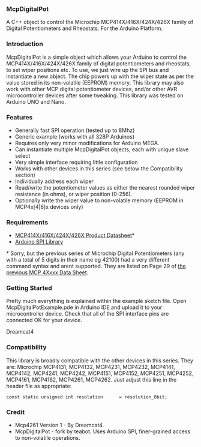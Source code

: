 ### McpDigitalPot

A C++ object to control the Microchip MCP414X/416X/424X/426X family of Digital Potentiometers and Rheostats. For the Arduino Platform.

### Introduction

McpDigitalPot is a simple object which allows your Arduino to control the MCP414X/416X/424X/426X family of digital potentiometers and rheostats, to set wiper positions etc. To use, we just wire up the SPI bus and instantiate a new object. The chip powers up with the wiper state as per the value stored in its non-volatile (EEPROM) memory. This library may also work with other MCP digital potentiometer devices, and/or other AVR microcontroller devices after some tweaking. This library was tested on Arduino UNO and Nano.

### Features

* Generally fast SPI operation (tested up to 8Mhz)
* Generic example (works with all 328P Arduinos)
* Requires only very minor modifications for Arduino MEGA.
* Can instantiate multiple McpDigitalPot objects, each with unique slave select
* Very simple interface requiring little configuration
* Works with other devices in this series (see below the Compatibility section)
* Individually address each wiper
* Read/write the potentiometer values as either the nearest rounded wiper resistance (in ohms), or wiper position (0-256).
* Optionally write the wiper value to non-volatile memory (EEPROM in MCP4x[4|6]x devices only)

### Requirements

* [MCP414X/416X/424X/426X Product Datasheet](ww1.microchip.com/downloads/en/DeviceDoc/22059b.pdf)*
* [Arduino SPI Library](http://arduino.cc/en/Reference/SPI)

\* Sorry, but the previous series of Microchip Digital Potentiometers (any with a total of 5 digits in their name eg 42100) had a very different command syntax and arent supported. They are listed on Page 29 of [the previous MCP 4Xxxx Data Sheet](http://ww1.microchip.com/downloads/en/devicedoc/11195c.pdf).

### Getting Started

Pretty much everything is explained within the example sketch file. Open McpDigitalPotExample.pde in Arduino IDE and upload it to your microcontroller device. Check that all of the SPI interface pins are connected OK for your device.

Dreamcat4


### Compatibility

This library is broadly compatible with the other devices in this series. They are: Microchip MCP4131, MCP4132, MCP4231, MCP4232, MCP4141, MCP4142, MCP4241, MCP4242, MCP4151, MCP4152, MCP4251, MCP4252, MCP4161, MCP4162, MCP4261, MCP4262. Just adjust this line in the header file as appropriate:

    const static unsigned int resolution      = resolution_8bit;

### Credit

* Mcp4261 Version 1 - By Dreamcat4.
* McpDigitalPot - fork by teabot. Uses Arduino SPI, finer-grained access to non-volatile operations.

